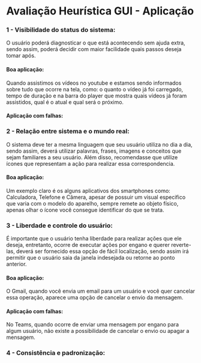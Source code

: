 # Avaliação Heurística GUI - Aplicação

###  1 - Visibilidade do status do sistema: 
O usuário poderá diagnosticar o que está acontecendo sem ajuda extra, sendo assim, poderá decidir com maior facilidade quais passos deseja tomar após.
#### Boa aplicação: 
Quando assistimos os vídeos no youtube e estamos sendo informados sobre tudo que ocorre na tela, como: o quanto o vídeo já foi carregado, tempo de duração e na barra do player que mostra quais vídeos já foram assistidos, qual é o atual e qual será o próximo.
#### Aplicação com falhas: 


### 2 - Relação entre sistema e o mundo real:
O sistema deve ter a mesma linguagem que seu usuário utiliza no dia a dia, sendo assim, deverá utilizar palavras, frases, imagens e conceitos que sejam familiares a seu usuário. Além disso, recomendasse que utilize ícones que representam a ação para realizar essa correspondencia.
#### Boa aplicação: 
Um exemplo claro é os  alguns aplicativos dos smartphones como: Calculadora, Telefone e Câmera, apesar de possuir um visual especifico que varia com o modelo do aparelho, sempre remete ao objeto físico, apenas olhar o ícone você consegue identificar do que se trata.


### 3 - Liberdade e controle do usuário:
É importante que o usuário tenha liberdade para realizar ações que ele deseja, entretanto, ocorre de executar ações por engano e querer reverte-las, deverá ser fornecido essa opção de fácil localização, sendo assim irá permitir que o usuário saia da janela indesejada ou retorne ao ponto anterior.
#### Boa aplicação:
O Gmail, quando você envia um email para um usuário e você quer cancelar essa operação, aparece uma opção de cancelar o envio da mensagem.

#### Aplicação com falhas:
No Teams, quando ocorre de enviar uma mensagem por engano para algum usuário, não existe a possibilidade de cancelar o envio ou apagar a mensagem.


### 4 - Consistência e padronização:


